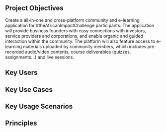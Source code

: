## Project Objectives 
 Create a all-in-one and cross-platform community and e-learning application for #theAfricanImpactChallenge participants. The application will provide business founders with easy connections with investors, service providers and corporations, and enable organic and guided interaction within the community. The platform will also feature access to e-learning materials uploaded by community members, which includes pre-recorded audio/video contents, course deliverables (quizzes, assignments...) and live sessions. 
## Key Users
## Key Use Cases
## Key Usage Scenarios
## Principles
